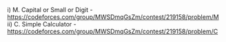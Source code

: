 i) M. Capital or Small or Digit - https://codeforces.com/group/MWSDmqGsZm/contest/219158/problem/M
ii) C. Simple Calculator - https://codeforces.com/group/MWSDmqGsZm/contest/219158/problem/C
